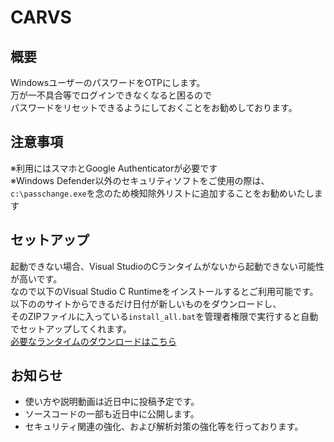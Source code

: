 # CARVS
## 概要
WindowsユーザーのパスワードをOTPにします。<br>
万が一不具合等でログインできなくなると困るので<br>
パスワードをリセットできるようにしておくことをお勧めしております。
## 注意事項
※利用にはスマホとGoogle Authenticatorが必要です<br>
※Windows Defender以外のセキュリティソフトをご使用の際は、<br>`c:\passchange.exe`を念のため検知除外リストに追加することをお勧めいたします

## セットアップ
起動できない場合、Visual StudioのCランタイムがないから起動できない可能性が高いです。<br>
なので以下のVisual Studio C Runtimeをインストールするとご利用可能です。<br>
以下ののサイトからできるだけ日付が新しいものをダウンロードし、<br>
そのZIPファイルに入っている`install_all.bat`を管理者権限で実行すると自動でセットアップしてくれます。<br>
[必要なランタイムのダウンロードはこちら](https://www.techpowerup.com/download/visual-c-redistributable-runtime-package-all-in-one/)

## お知らせ
 - 使い方や説明動画は近日中に投稿予定です。
 - ソースコードの一部も近日中に公開します。
 - セキュリティ関連の強化、および解析対策の強化等を行っております。
